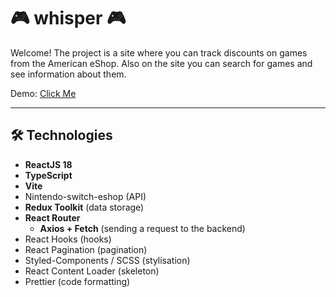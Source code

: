 # :video_game: whisper :video_game:

Welcome! The project is a site where you can track discounts on games from the American eShop. Also on the site you can search for games and see information about them.

Demo: <a href="" target="_blank">Click Me</a>

---

## :hammer_and_wrench: Technologies

- **ReactJS 18**
- **TypeScript**
- **Vite**
- Nintendo-switch-eshop (API)
- **Redux Toolkit** (data storage)
- **React Router**
  <!-- - **React Router v6** (navigation) -->
  - **Axios + Fetch** (sending a request to the backend)
- React Hooks (hooks)
- React Pagination (pagination)
- Styled-Components / SCSS (stylisation)
- React Content Loader (skeleton)
  <!-- - Lodash.Debounce -->
  <!-- - React Loadable, useWhyDidYouUpdate -->
- Prettier (code formatting)
